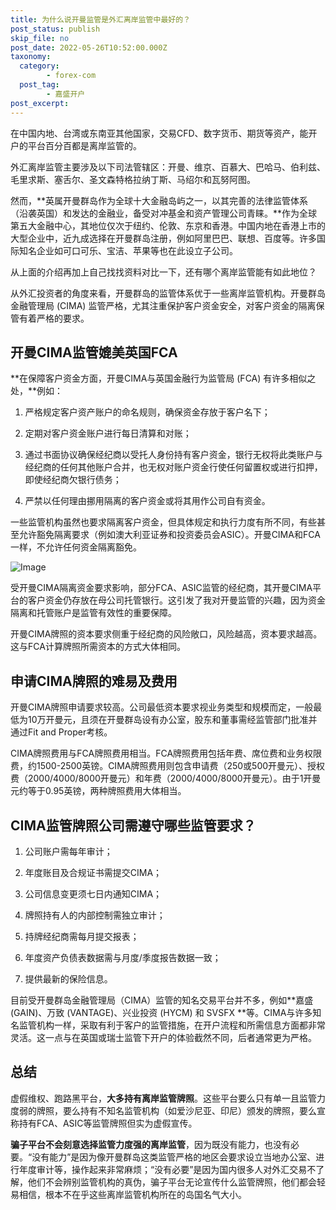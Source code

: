 ```yaml
---
title: 为什么说开曼监管是外汇离岸监管中最好的？
post_status: publish
skip_file: no
post_date: 2022-05-26T10:52:00.000Z
taxonomy:
  category:
        - forex-com
  post_tag:
        - 嘉盛开户
post_excerpt: 
---
```

在中国内地、台湾或东南亚其他国家，交易CFD、数字货币、期货等资产，能开户的平台百分百都是离岸监管的。

外汇离岸监管主要涉及以下司法管辖区：开曼、维京、百慕大、巴哈马、伯利兹、毛里求斯、塞舌尔、圣文森特格拉纳丁斯、马绍尔和瓦努阿图。

然而，**英属开曼群岛作为全球十大金融岛屿之一，以其完善的法律监管体系（沿袭英国）和发达的金融业，备受对冲基金和资产管理公司青睐。**作为全球第五大金融中心，其地位仅次于纽约、伦敦、东京和香港。中国内地在香港上市的大型企业中，近九成选择在开曼群岛注册，例如阿里巴巴、联想、百度等。许多国际知名企业如可口可乐、宝洁、苹果等也在此设立子公司。

从上面的介绍再加上自己找找资料对比一下，还有哪个离岸监管能有如此地位？

从外汇投资者的角度来看，开曼群岛的监管体系优于一些离岸监管机构。开曼群岛金融管理局 (CIMA) 监管严格，尤其注重保护客户资金安全，对客户资金的隔离保管有着严格的要求。

## 开曼CIMA监管媲美英国FCA

**在保障客户资金方面，开曼CIMA与英国金融行为监管局 (FCA) 有许多相似之处，**例如：

1. 严格规定客户资产账户的命名规则，确保资金存放于客户名下；

1. 定期对客户资金账户进行每日清算和对账；

1. 通过书面协议确保经纪商以受托人身份持有客户资金，银行无权将此类账户与经纪商的任何其他账户合并，也无权对账户资金行使任何留置权或进行扣押，即使经纪商欠银行债务；

1. 严禁以任何理由挪用隔离的客户资金或将其用作公司自有资金。

一些监管机构虽然也要求隔离客户资金，但具体规定和执行力度有所不同，有些甚至允许豁免隔离要求（例如澳大利亚证券和投资委员会ASIC）。开曼CIMA和FCA一样，不允许任何资金隔离豁免。

![Image](https://prod-files-secure.s3.us-west-2.amazonaws.com/39ed1227-6d7d-4570-be36-9ccd4a2c4241/bd849744-3fcb-4a37-8312-357962c8f065/image.png?X-Amz-Algorithm=AWS4-HMAC-SHA256&X-Amz-Content-Sha256=UNSIGNED-PAYLOAD&X-Amz-Credential=ASIAZI2LB4666OO376TN%2F20250812%2Fus-west-2%2Fs3%2Faws4_request&X-Amz-Date=20250812T101358Z&X-Amz-Expires=3600&X-Amz-Security-Token=IQoJb3JpZ2luX2VjEMn%2F%2F%2F%2F%2F%2F%2F%2F%2F%2FwEaCXVzLXdlc3QtMiJGMEQCIFGlNEQdVggOI%2Bty%2B6FOncgCuqSLPqcomtMGJcxaE7quAiAn8v7o9%2BjtSb%2BEw4RzCU7WrSxFksDXJfkDJndF1jSxbyr%2FAwgSEAAaDDYzNzQyMzE4MzgwNSIMvRV3D4sxgMFKMjzgKtwDgbeI1BmfsOsB5So%2Be6VAw7eVbSRr4vO6%2B8h60CIN26gHWcqXtA22h1Nw1WwZLUKzRcGTEC4A6kvBUv0guLhUPwMOs761tnD%2FKNe2%2Febvo3Cx5PrH1n5AwI6LfYLSap8WvlrKypAq0U2woWRuA1IXE5y0s1TAE1ic95TCcZzYcELYTXGaR3THyOo1ezLX7yQIYM8S2qazLQEuhjSv3RzzPw75b%2FkbAaemTLn3Meo7FkMAk5iTgmwujmJzdiAEs7f6fQewFWxAdSI0N9TCD6BpFb2%2F6q3Ha3%2FP3R1KBMJbrSJV3G1zejWmGEOdRNC0w7ObJEzhvlJbSd%2BReFGdHAFT8ma4eebOVvcGOaNAyY%2BYfpYwmU3JJuxqcatErWIGFEDdfDz6V%2FeF9PpX6IcqSALzGA0pmpqBjiIAdn8k1f9chem3zSibdZ2RBcrq3adoZy9%2FqMFggCbGRkPlDGp8K9d5i55FYGaBfeNrYkxaKiAl%2FouzhHXft9ArvwCO9TnbIdq30qYFmUfNH5h00mjwVj1p%2Bp%2BWHn6%2FPsfNpnkBsVVmn4yjONP3A%2Bop6oBRgGI6OOkGiYGVcQrKYjf1rqDuU%2FKUtHhEMKbb9OuZor1uylfv87KwGQOrOjMWCA0RnN0w14zsxAY6pgF5AHhq1XYhri%2FLhK%2FN8cJ8xloziBwKfIP6m3LNtUnsPYU2fDOviYUFfcMfFwPeepEPBuwfUg2ELBnGQDzDUJiPw5yDBcGQSFX9gQu0eBJYMo5xNuFF9Xej7MuPOWOQwoQWF%2BXXJgJJQUpyOslYKP4aHeEyqx7kogrJY%2F%2BwbwYtH4KLo%2Fg4x1R0zBTpaK7M9xnr0gMDRjmK6j4ZTlxXLLQmSHhNDozq&X-Amz-Signature=e047bf5522a8d8fcaf21a2bad19af38e769204720ee207b10597f8d767318553&X-Amz-SignedHeaders=host&x-amz-checksum-mode=ENABLED&x-id=GetObject)

受开曼CIMA隔离资金要求影响，部分FCA、ASIC监管的经纪商，其开曼CIMA平台的客户资金仍存放在母公司托管银行。这引发了我对开曼监管的兴趣，因为资金隔离和托管账户是监管有效性的重要保障。

开曼CIMA牌照的资本要求侧重于经纪商的风险敞口，风险越高，资本要求越高。这与FCA计算牌照所需资本的方式大体相同。

## **申请CIMA牌照的难易及费用**

开曼CIMA牌照申请要求较高。公司最低资本要求视业务类型和规模而定，一般最低为10万开曼元，且须在开曼群岛设有办公室，股东和董事需经监管部门批准并通过Fit and Proper考核。

CIMA牌照费用与FCA牌照费用相当。FCA牌照费用包括年费、席位费和业务权限费，约1500-2500英镑。CIMA牌照费用则包含申请费（250或500开曼元）、授权费（2000/4000/8000开曼元）和年费（2000/4000/8000开曼元）。由于1开曼元约等于0.95英镑，两种牌照费用大体相当。

## CIMA监管牌照公司需遵守哪些监管要求？

1. 公司账户需每年审计；

1. 年度账目及合规证书需提交CIMA；

1. 公司信息变更须七日内通知CIMA；

1. 牌照持有人的内部控制需独立审计；

1. 持牌经纪商需每月提交报表；

1. 年度资产负债表数据需与月度/季度报告数据一致；

1. 提供最新的保险信息。

目前受开曼群岛金融管理局（CIMA）监管的知名交易平台并不多，例如**嘉盛 (GAIN)、万致 (VANTAGE)、兴业投资 (HYCM) 和 SVSFX **等。CIMA与许多知名监管机构一样，采取有利于客户的监管措施，在开户流程和所需信息方面都非常灵活。这一点与在英国或瑞士监管下开户的体验截然不同，后者通常更为严格。

## 总结

虚假维权、跑路黑平台，**大多持有离岸监管牌照**。这些平台要么只有单一且监管力度弱的牌照，要么持有不知名监管机构（如爱沙尼亚、印尼）颁发的牌照，要么宣称持有FCA、ASIC等监管牌照但实为虚假宣传。

**骗子平台不会刻意选择监管力度强的离岸监管**，因为既没有能力，也没有必要。“没有能力”是因为像开曼群岛这类监管严格的地区会要求设立当地办公室、进行年度审计等，操作起来非常麻烦；“没有必要”是因为国内很多人对外汇交易不了解，他们不会辨别监管机构的真伪，骗子平台无论宣传什么监管牌照，他们都会轻易相信，根本不在乎这些离岸监管机构所在的岛国名气大小。